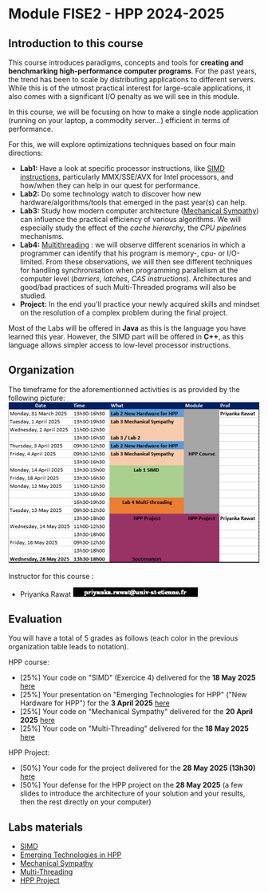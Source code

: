 # Module FISE2 - HPP 2024-2025

## Introduction to this course

This course introduces paradigms, concepts and tools for **creating and benchmarking high-performance computer programs**.
For the past years, the trend has been to scale by distributing applications to different servers.
While this is of the utmost practical interest for large-scale applications, it also comes with a significant I/O penalty as we will see in this module.

In this course, we will be focusing on how to make a single node application (running on your laptop, a commodity server...) efficient in terms of performance.

For this, we will explore optimizations techniques based on four main directions:
- **Lab1:** Have a look at specific processor instructions, like [SIMD instructions](https://www.kernel.org/pub/linux/kernel/people/geoff/cell/ps3-linux-docs/CellProgrammingTutorial/BasicsOfSIMDProgramming.html), particularly MMX/SSE/AVX for Intel processors, and how/when they can help in our quest for performance.
- **Lab2:** Do some technology watch to discover how new hardware/algorithms/tools that emerged in the past year(s) can help.
- **Lab3:** Study how modern computer architecture ([Mechanical Sympathy](http://mechanical-sympathy.blogspot.fr/)) can influence the practical efficiency of various algorithms. We will especially study the effect of the *cache hierarchy*, the *CPU pipelines* mechanisms.
- **Lab4:** [Multithreading](http://docs.oracle.com/javase/tutorial/essential/concurrency/procthread.html) : we will observe different scenarios in which a programmer can identify that his program is memory-, cpu- or I/O-limited. From these observations, we will then see different techniques for handling synchronisation when programming parallelism at the computer level (*barriers*, *latches*, *CAS instructions*). Architectures and good/bad practices of such Multi-Threaded programs will also be studied.
- **Project:** In the end you'll practice your newly acquired skills and mindset on the resolution of a complex problem during the final project.

Most of the Labs will be offered in **Java** as this is the language you have learned this year. However, the SIMD part will be offered in **C++**, as this language allows simpler access to low-level processor instructions.

## Organization

The timeframe for the aforementionned activities is as provided by the following picture:
![](./resources/figures/org2025.pr.new.PNG)

Instructor for this course :
- Priyanka Rawat ![pr@univ](./resources/pr.png "pr@univ")


## Evaluation

You will have a total of 5 grades as follows (each color in the previous organization table leads to notation).

HPP course:
- [25%] Your code on "SIMD" (Exercice 4) delivered for the **18 May 2025** [here](https://mootse.telecom-st-etienne.fr/mod/assign/view.php?id=13598)
- [25%] Your presentation on "Emerging Technologies for HPP" ("New Hardware for HPP") for the **3 April 2025** [here](https://mootse.telecom-st-etienne.fr/mod/workshop/view.php?id=27349)
- [25%] Your code on "Mechanical Sympathy" delivered for the **20 April 2025** [here](https://mootse.telecom-st-etienne.fr/mod/assign/view.php?id=13592)
- [25%] Your code on "Multi-Threading" delivered for the **18 May 2025** [here](https://mootse.telecom-st-etienne.fr/mod/assign/view.php?id=13593)

HPP Project:
- [50%] Your code for the project delivered for the **28 May 2025 (13h30)** [here](https://mootse.telecom-st-etienne.fr/mod/assign/view.php?id=17102)
- [50%] Your defense for the HPP project on the **28 May 2025** (a few slides to introduce the architecture of your solution and your results, then the rest directly on your computer)


## Labs materials

- [SIMD](./lab1-SIMD/README.md)
- [Emerging Technologies in HPP](./lab2-EmergingTech/README.md)
- [Mechanical Sympathy](./lab3-MechanicalSympathy/README.md)
- [Multi-Threading](./lab4-MultiThreading/)
- [HPP Project](./project/README.md)
